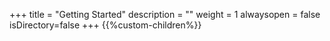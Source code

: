 +++
title = "Getting Started"
description = ""
weight = 1
alwaysopen = false
isDirectory=false
+++
{{%custom-children%}}
